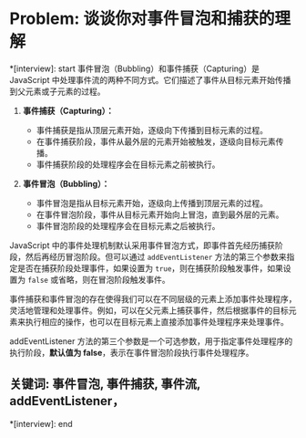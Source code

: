 # Problem: 谈谈你对事件冒泡和捕获的理解

*[interview]: start
事件冒泡（Bubbling）和事件捕获（Capturing）是 JavaScript 中处理事件流的两种不同方式。它们描述了事件从目标元素开始传播到父元素或子元素的过程。

1. **事件捕获（Capturing）：**
   - 事件捕获是指从顶层元素开始，逐级向下传播到目标元素的过程。
   - 在事件捕获阶段，事件从最外层的元素开始被触发，逐级向目标元素传播。
   - 事件捕获阶段的处理程序会在目标元素之前被执行。

2. **事件冒泡（Bubbling）：**
   - 事件冒泡是指从目标元素开始，逐级向上传播到顶层元素的过程。
   - 在事件冒泡阶段，事件从目标元素开始向上冒泡，直到最外层的元素。
   - 事件冒泡阶段的处理程序会在目标元素之后被执行。

JavaScript 中的事件处理机制默认采用事件冒泡方式，即事件首先经历捕获阶段，然后再经历冒泡阶段。但可以通过 `addEventListener` 方法的第三个参数来指定是否在捕获阶段处理事件，如果设置为 `true`，则在捕获阶段触发事件，如果设置为 `false` 或省略，则在冒泡阶段触发事件。

事件捕获和事件冒泡的存在使得我们可以在不同层级的元素上添加事件处理程序，灵活地管理和处理事件。例如，可以在父元素上捕获事件，然后根据事件的目标元素来执行相应的操作，也可以在目标元素上直接添加事件处理程序来处理事件。

addEventListener 方法的第三个参数是一个可选参数，用于指定事件处理程序的执行阶段，**默认值为 false**，表示在事件冒泡阶段执行事件处理程序。

## 关键词: 事件冒泡, 事件捕获, 事件流, addEventListener，
*[interview]: end
